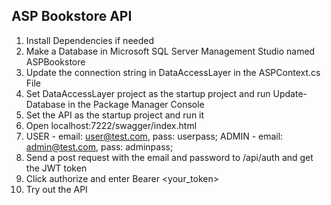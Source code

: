 ## ASP Bookstore API
1. Install Dependencies if needed
2. Make a Database in Microsoft SQL Server Management Studio named ASPBookstore
3. Update the connection string in DataAccessLayer in the ASPContext.cs File
4. Set DataAccessLayer project as the startup project and run Update-Database in the Package Manager Console
5. Set the API as the startup project and run it
6. Open localhost:7222/swagger/index.html 
7. USER - email: user@test.com, pass: userpass; ADMIN - email: admin@test.com, pass: adminpass;
8. Send a post request with the email and password to /api/auth and get the JWT token
9. Click authorize and enter Bearer <your_token>
10. Try out the API
